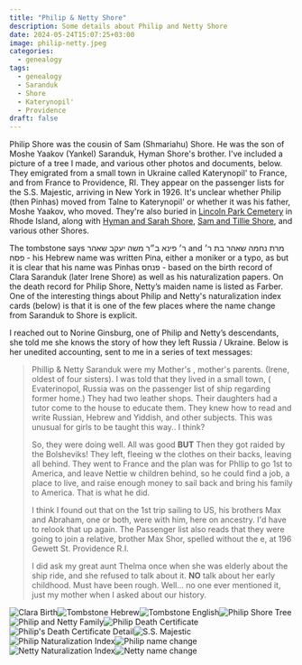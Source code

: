 ```yaml
---
title: "Philip & Netty Shore"
description: Some details about Philip and Netty Shore
date: 2024-05-24T15:07:25+03:00
image: philip-netty.jpeg
categories:
  - genealogy
tags:
  - genealogy
  - Saranduk
  - Shore
  - Katerynopil'
  - Providence
draft: false
---
```


Philip Shore was the cousin of Sam (Shmariahu) Shore. He was the son of Moshe Yaakov (Yankel) Saranduk, Hyman Shore's brother. I've included a picture of a tree I made, and various other photos and documents, below. They emigrated from a small town in Ukraine called Katerynopil' to France, and from France to Providence, RI. They appear on the passenger lists for the S.S. Majestic, arriving in New York in 1926. It's unclear whether Philip (then Pinhas) moved from Talne to Katerynopil' or whether it was his father, Moshe Yaakov, who moved. They're also buried in [Lincoln Park Cemetery](https://www.findagrave.com/memorial/111785259/phillip_shore) in Rhode Island, along with [Hyman and Sarah Shore](/post/hyman-and-sarah), [Sam and Tillie Shore](/post/the-80th-yahrtzeit-of-sam-shore/), and various other Shores.

The tombstone says ר׳ פינא ב״ר משה יעקב שאהר and מרת נחמה שאהר בת ר׳ פסח - his Hebrew name was written Pina, either a moniker or a typo, as but it is clear that his name was Pinhas פנחס - based on the birth record of Clara Saranduk (later Irene Shore) as well as his naturalization papers. On the death record for Philip Shore, Netty’s maiden name is listed as Farber. One of the interesting things about Philip and Netty's naturalization index cards (below) is that it is one of the few places where the name change from Saranduk to Shore is explicit.

I reached out to Norine Ginsburg, one of Philip and Netty’s descendants, she told me she knows the story of how they left Russia / Ukraine. Below is her unedited accounting, sent to me in a series of text messages:

> Phillip & Netty Saranduk were my Mother's , mother's parents. (Irene, oldest of four sisters). I was told that they lived in a small town, ( Evaterinopol, Russia was on the passenger list of ship regarding former home.) They had two leather shops. Their daughters had a tutor come to the house to educate them. They knew how to read and write Russian, Hebrew and Yiddish, and other subjects. This was unusual for girls to be taught this way.. I think?
>
> So, they were doing well. All was good **BUT** Then they got raided by the Bolsheviks! They left, fleeing w the clothes on their backs, leaving all behind. They went to France and the plan was for Phllip to go 1st to America, and leave Nettie w children behind, so he could find a job, a place to live, and raise enough money to sail back and bring his family to America. That is what he did.
>
> I think I found out that on the 1st trip sailing to US, his brothers Max and Abraham, one or both, were with him, here on ancestry. I'd have to relook that up again. The Passenger list also reads that they were going to join a relative, brother Max Shor, spelled without the e, at 196 Gewett St. Providence R.I.
>
> I did ask my great aunt Thelma once when she was elderly about the ship ride, and she refused to talk about it. **NO** talk about her early childhood. Must have been rough. Well... no one ever mentioned it, just my mother when I asked about our history.

![Clara Birth](clara-birth.png)![Tombstone Hebrew](tombstone.jpeg)![Tombstone English](tombstone-english.jpeg)![Philip Shore Tree](tree.jpg)![Philip and Netty Family](philip-netty.jpeg)![Philip Death Certificate](philip-full-death.jpg)![Philip's Death Certificate Detail](netty-death.png)![S.S. Majestic](majestic-passengers.jpg)
![Philip Naturalization Index](philip-nat-index-1.jpg)![Philip name change](philip-nat-index-2.jpg)![Netty Naturalization Index](netty-nat-index-1.jpg)![Netty name change](netty-nat-index-2.jpg)
